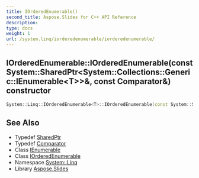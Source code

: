 ```yaml
---
title: IOrderedEnumerable()
second_title: Aspose.Slides for C++ API Reference
description: 
type: docs
weight: 1
url: /system.linq/iorderedenumerable/iorderedenumerable/
---
```

## IOrderedEnumerable::IOrderedEnumerable(const System::SharedPtr\<System::Collections::Generic::IEnumerable\<T\>\>\&, const Comparator\&) constructor




```cpp
System::Linq::IOrderedEnumerable<T>::IOrderedEnumerable(const System::SharedPtr<System::Collections::Generic::IEnumerable<T>> &root, const Comparator &comp)
```

## See Also

* Typedef [SharedPtr](../../../system/sharedptr/)
* Typedef [Comparator](../comparator/)
* Class [IEnumerable](../../../system.collections.generic/ienumerable/)
* Class [IOrderedEnumerable](../)
* Namespace [System::Linq](../../)
* Library [Aspose.Slides](../../../)